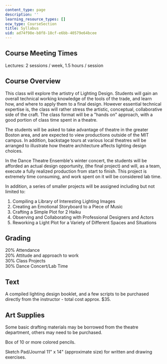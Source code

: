 ```yaml
---
content_type: page
description: ''
learning_resource_types: []
ocw_type: CourseSection
title: Syllabus
uid: ad74f98e-b8f8-18cf-e6bb-40579e64bcee
---
```


Course Meeting Times
--------------------

Lectures: 2 sessions / week, 1.5 hours / session

Course Overview
---------------

This class will explore the artistry of Lighting Design. Students will gain an overall technical working knowledge of the tools of the trade, and learn how, and where to apply them to a final design. However essential technical expertise is, the class will rather stress the artistic, conceptual, collaborative side of the craft. The class format will be a "hands on" approach, with a good portion of class time spent in a theatre.

The students will be asked to take advantage of theatre in the greater Boston area, and are expected to view productions outside of the MIT campus. In addition, backstage tours at various local theatres will be arranged to illustrate how theatre architecture affects lighting design choices.

In the Dance Theatre Ensemble's winter concert, the students will be afforded an actual design opportunity, (the final project) and will, as a team, execute a fully realized production from start to finish. This project is extremely time consuming, and work spent on it will be considered lab time.

In addition, a series of smaller projects will be assigned including but not limited to:

1.  Compiling a Library of Interesting Lighting Images
2.  Creating an Emotional Storyboard to a Piece of Music
3.  Crafting a Simple Plot for 2 Haiku
4.  Observing and Collaborating with Professional Designers and Actors
5.  Reworking a Light Plot for a Variety of Different Spaces and Situations

Grading
-------

20% Attendance  
20% Attitude and approach to work  
30% Class Projects  
30% Dance Concert/Lab Time

Text
----

A compiled lighting design booklet, and a few scripts to be purchased directly from the instructor - total cost approx. $35.

Art Supplies
------------

Some basic drafting materials may be borrowed from the theatre department, others may need to be purchased.

Box of 10 or more colored pencils.

Sketch Pad/Journal 11" x 14" (approximate size) for written and drawing exercises.